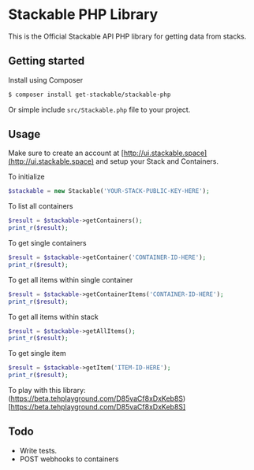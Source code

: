 # Stackable PHP Library

This is the Official Stackable API PHP library for getting data from stacks.

## Getting started

Install using Composer

```bash
$ composer install get-stackable/stackable-php
```

Or simple include `src/Stackable.php` file to your project.


## Usage

Make sure to create an account at [http://ui.stackable.space](http://ui.stackable.space) and setup your Stack and Containers.

To initialize

```php
$stackable = new Stackable('YOUR-STACK-PUBLIC-KEY-HERE');
```

To list all containers

```php
$result = $stackable->getContainers();
print_r($result);
```

To get single containers

```php
$result = $stackable->getContainer('CONTAINER-ID-HERE');
print_r($result);
```

To get all items within single container

```php
$result = $stackable->getContainerItems('CONTAINER-ID-HERE');
print_r($result);
```

To get all items within stack

```php
$result = $stackable->getAllItems();
print_r($result);
```

To get single item

```php
$result = $stackable->getItem('ITEM-ID-HERE');
print_r($result);
```

To play with this library: (https://beta.tehplayground.com/D85vaCf8xDxKeb8S)[https://beta.tehplayground.com/D85vaCf8xDxKeb8S]

## Todo

- Write tests.
- POST webhooks to containers
